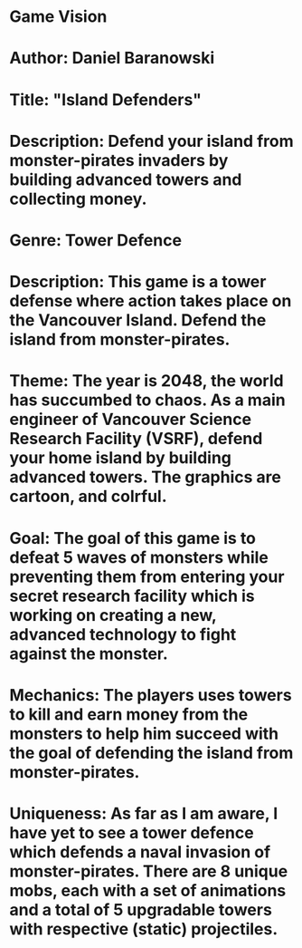 # Game Vision
# Author: Daniel Baranowski
# Title: "Island Defenders"
# Description: Defend your island from monster-pirates invaders by building advanced towers and collecting money.
# Genre: Tower Defence
# Description: This game is a tower defense where action takes place on the Vancouver Island. Defend the island from monster-pirates.
# Theme: The year is 2048, the world has succumbed to chaos. As a main engineer of Vancouver Science Research Facility (VSRF), defend your home island by building advanced towers. The graphics are cartoon, and colrful. 
# Goal: The goal of this game is to defeat 5 waves of monsters while preventing them from entering your secret research facility which is working on creating a new, advanced technology to fight against the monster.
# Mechanics: The players uses towers to kill and earn money from the monsters to help him succeed with the goal of defending the island from monster-pirates.
# Uniqueness: As far as I am aware, I have yet to see a tower defence which defends a naval invasion of monster-pirates. There are 8 unique mobs, each with a set of animations and a total of 5 upgradable towers with respective (static) projectiles.    